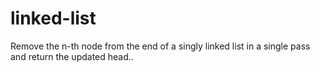 # linked-list
Remove the n-th node from the end of a singly linked list in a single pass and return the updated head..
